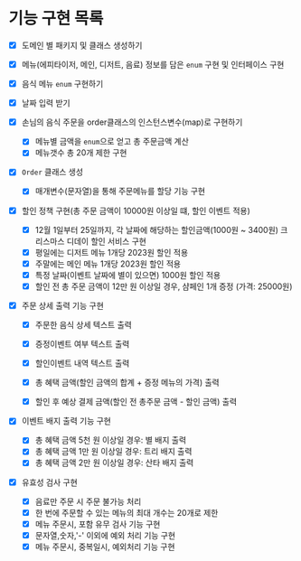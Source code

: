 # 기능 구현 목록
- [x] 도메인 별 패키지 및 클래스 생성하기
- [x] 메뉴(에피타이저, 메인, 디저트, 음료) 정보를 담은 `enum` 구현 및 인터페이스 구현

- [x] 음식 메뉴 `enum` 구현하기

- [x] 날짜 입력 받기

- [x] 손님의 음식 주문을 order클래스의 인스턴스변수(map)로 구현하기
  - [x] 메뉴별 금액을 `enum`으로 얻고 총 주문금액 계산
  - [x] 메뉴갯수 총 20개 제한 구현

- [x] `Order` 클래스 생성
  - [x] 매개변수(문자열)을 통해 주문메뉴를 할당 기능 구현

- [x] 할인 정책 구현(총 주문 금액이 10000원 이상일 떄, 할인 이벤트 적용)
  - [x] 12월 1일부터 25일까지, 각 날짜에 해당하는 할인금액(1000원 ~ 3400원) 크리스마스 디데이 할인 서비스 구현
  - [x] 평일에는 디저트 메뉴 1개당 2023원 할인 적용
  - [x] 주말에는 메인 메뉴 1개당 2023원 할인 적용
  - [x] 특정 날짜(이벤트 날짜에 별이 있으면) 1000원 할인 적용
  - [x] 할인 전 총 주문 금액이 12만 원 이상일 경우, 샴페인 1개 증정 (가격: 25000원)

- [x] 주문 상세 출력 기능 구현
  - [x] 주문한 음식 상세 텍스트 출력
  - [x] 증정이벤트 여부 텍스트 출력
  - [x] 할인이벤트 내역 텍스트 출력
  - [x] 총 혜택 금액(할인 금액의 합계 + 증정 메뉴의 가격) 출력
  - [x] 할인 후 예상 결제 금액(할인 전 총주문 금액 - 할인 금액) 출력


- [x] 이벤트 배지 출력 기능 구현
  - [x] 총 혜택 금액 5천 원 이상일 경우: 별 배지 출력
  - [x] 총 혜택 금액 1만 원 이상일 경우: 트리 배지 출력
  - [x] 총 혜택 금액 2만 원 이상일 경우: 산타 배지 출력

- [x] 유효성 검사 구현
  - [x] 음료만 주문 시 주문 불가능 처리
  - [x] 한 번에 주문할 수 있는 메뉴의 최대 개수는 20개로 제한
  - [x] 메뉴 주문시, 포함 유무 검사 기능 구현
  - [x] 문자열,숫자,'-' 이외에 예외 처리 기능 구현
  - [x] 메뉴 주문시, 중복일시, 예외처리 기능 구현
